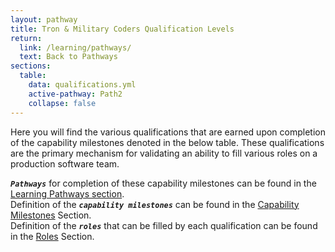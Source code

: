 ```yaml
---
layout: pathway
title: Tron & Military Coders Qualification Levels
return:
  link: /learning/pathways/
  text: Back to Pathways
sections:
  table:
    data: qualifications.yml
    active-pathway: Path2
    collapse: false
---
```


Here you will find the various qualifications that are earned upon completion of the capability milestones denoted in the below table.  These qualifications are the primary mechanism for validating an ability to fill various roles on a production software team. 

***`Pathways`*** for completion of these capability milestones can be found in the <a href="/learning/pathways">Learning Pathways section</a>. <br>
Definition of the ***`capability milestones`*** can be found in the <a href="/learning/capabilities">Capability Milestones</a> Section. <br>
Definition of the ***`roles`*** that can be filled by each qualification can be found in the <a href="/learning/roles">Roles</a> Section. <br>
